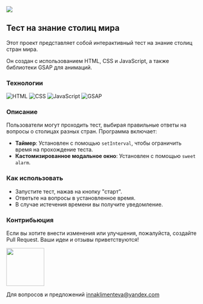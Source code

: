 <img src="https://media0.giphy.com/media/v1.Y2lkPTc5MGI3NjExOTE0dHBpb3dweG1meG14bW5meG90dWNhandmZWVoN2gwNzA1NmRldSZlcD12MV9zdGlja2Vyc19zZWFyY2gmY3Q9cw/oawFl2jK9217kCdpmz/200w.webp"/>


## Тест на знание столиц мира

Этот проект представляет собой интерактивный тест на знание столиц стран мира. 

Он создан с использованием HTML, CSS и JavaScript, а также библиотеки GSAP для анимаций.

### Технологии

![HTML](https://img.shields.io/badge/HTML-5-orange.svg)
![CSS](https://img.shields.io/badge/CSS-3-blue.svg)
![JavaScript](https://img.shields.io/badge/JavaScript-JS-yellow.svg)
![GSAP](https://img.shields.io/badge/GSAP-animation-green.svg)

### Описание

Пользователи могут проходить тест, выбирая правильные ответы на вопросы о столицах разных стран. Программа включает:

- **Таймер**: Установлен с помощью `setInterval`, чтобы ограничить время на прохождение теста.
- **Кастомизированное модальное окно**: Установлен с помощью `sweet alarm`.


### Как использовать

- Запустите тест, нажав на кнопку "старт".
- Ответьте на вопросы в установленное время.
- В случае истечения времени вы получите уведомление.

### Контрибьюция

Если вы хотите внести изменения или улучшения, пожалуйста, создайте Pull Request.
Ваши идеи и отзывы приветствуются!

<img src="https://media1.giphy.com/media/ua7vVw9awZKWwLSYpW/giphy.webp?cid=ecf05e47xsh1cz2etqsk09koxul5t3enb2zb7q40q50nurv6&ep=v1_gifs_search&rid=giphy.webp&ct=g" width="100"/>


Для вопросов и предложений innaklimenteva@yandex.com



